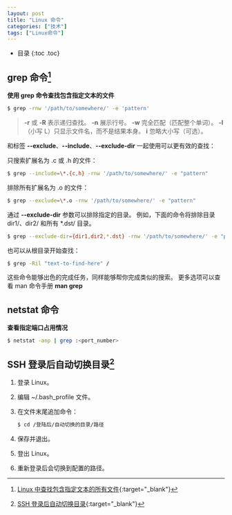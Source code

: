 ```yaml
---
layout: post
title: "Linux 命令"
categories: ["技术"]
tags: ["Linux命令"]
---
```


* 目录
{:toc .toc}
## grep 命令[^1]



**使用 grep 命令查找包含指定文本的文件**

```bash
$ grep -rnw '/path/to/somewhere/' -e 'pattern'
```

> **-r** 或 **-R** 表示递归查找。
> **-n** 展示行号。
> **-w** 完全匹配（匹配整个单词）。
> **-l** （小写 L）只显示文件名，而不是结果本身。
> **i** 忽略大小写（可选）。

和标签 **--exclude**、**--include**、**--exclude-dir** 一起使用可以更有效的查找：

只搜索扩展名为 .c 或 .h 的文件：

```bash
$ grep --include=\*.{c,h} -rnw '/path/to/somewhere/' -e "pattern"
```

排除所有扩展名为 .o 的文件：

```bash
$ grep --exclude=\*.o -rnw '/path/to/somewhere/' -e "pattern"
```

通过 **--exclude-dir** 参数可以排除指定的目录。
例如，下面的命令将排除目录 dir1/、dir2/ 和所有 *.dst/ 目录。

```bash
$ grep --exclude-dir={dir1,dir2,*.dst} -rnw '/path/to/somewhere/' -e "pattern"
```

也可以从根目录开始查找：

```bash
$ grep -Ril "text-to-find-here" /
```

这些命令能够出色的完成任务，同样能够帮你完成类似的搜索。
更多选项可以查看 man 命令手册 **man grep**



## netstat 命令

**查看指定端口占用情况**

```bash
$ netstat -anp | grep :<port_number>
```



## SSH 登录后自动切换目录[^2]

1. 登录 Linux。

2. 编辑 ~/.bash_profile 文件。

3. 在文件末尾追加命令：

   ```bash
   $ cd /登陆后/自动切换的目录/路径
   ```

4. 保存并退出。

5. 登出 Linux。

6. 重新登录后会切换到配置的路径。



[^1]: [Linux 中查找包含指定文本的所有文件](https://stackoverflow.com/a/16956844/4612522){:target="_blank"}
[^2]: [SSH 登录后自动切换目录](https://newbedev.com/how-can-i-automatically-change-directory-on-ssh-login){:target="_blank"}

